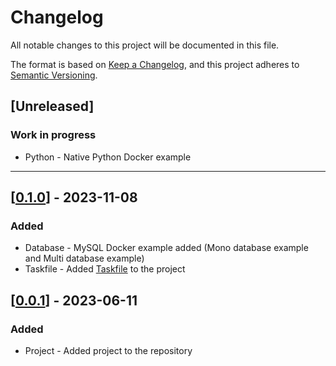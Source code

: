 # Changelog

All notable changes to this project will be documented in this file.

The format is based on [Keep a Changelog](https://keepachangelog.com/en/1.0.0/), and this project adheres to [Semantic Versioning](https://semver.org/spec/v2.0.0.html).

## [Unreleased]

### Work in progress

- Python - Native Python Docker example

---

## [[0.1.0](https://github.com/Cyboooooorg/docker-project-templates/tree/v0.1.0)] - 2023-11-08

### Added

- Database - MySQL Docker example added (Mono database example and Multi database example)
- Taskfile - Added [Taskfile](https://taskfile.dev/) to the project

## [[0.0.1](https://github.com/Cyboooooorg/docker-project-templates/tree/v0.0.1)] - 2023-06-11

### Added

- Project - Added project to the repository
